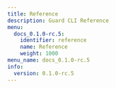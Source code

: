 ```yaml
---
title: Reference
description: Guard CLI Reference
menu:
  docs_0.1.0-rc.5:
    identifier: reference
    name: Reference
    weight: 1000
menu_name: docs_0.1.0-rc.5
info:
  version: 0.1.0-rc.5
---
```


